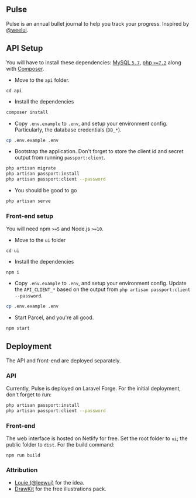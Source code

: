 ## Pulse
Pulse is an annual bullet journal to help you track your progress. Inspired by [@weelui](https://twitter.com/weelui/status/1082070518520414209).

## API Setup
You will have to install these dependencies: [MySQL `5.7`](https://dev.mysql.com/downloads/mysql/5.7.html), [php `>=7.2`](https://thishosting.rocks/install-php-on-ubuntu/) along with [Composer](https://getcomposer.org/).

- Move to the `api` folder.
```
cd api
```
- Install the dependencies
```bash
composer install
```

- Copy `.env.example` to `.env`, and setup your environment config. Particularly, the database credentials (`DB_*`).
```bash
cp .env.example .env
```

- Bootstrap the application. Don't forget to store the client id and secret output from running `passport:client`.
```bash
php artisan migrate
php artisan passport:install
php artisan passport:client --password
```

- You should be good to go
```bash
php artisan serve
```

### Front-end setup
You will need npm `>=5` and Node.js `>=10`.

- Move to the `ui` folder
```
cd ui
```

- Install the dependencies
```
npm i
```

- Copy `.env.example` to `.env`, and setup your environment config. Update the `API_CLIENT_*` based on the output from `php artisan passport:client --password`.
```bash
cp .env.example .env
```

- Start Parcel, and you're all good.
```bash
npm start
```

## Deployment
The API and front-end are deployed separately.

### API
Currently, Pulse is deployed on Laravel Forge. For the initial deployment, don't forget to run:
```bash
php artisan passport:install
php artisan passport:client --password
```

### Front-end
The web interface is hosted on Netlify for free. Set the root folder to `ui`; the public folder to `dist`. For the build command:
```
npm run build
```

### Attribution
- [Louie (@leewui)](https://twitter.com/weelui/status/1082070518520414209) for the idea.
- [DrawKit](https://www.drawkit.io/illustrations/drawing-woman-colour) for the free illustrations pack.